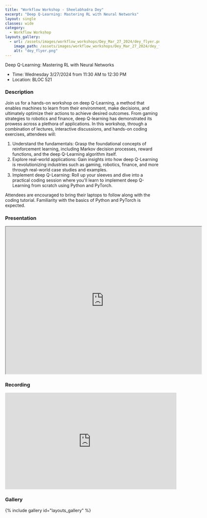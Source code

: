 ```yaml
---
title: "Workflow Workshop - Sheelabhadra Dey"
excerpt: "Deep Q-Learning: Mastering RL with Neural Networks"
layout: single
classes: wide
category:
  - Workflow Workshop
layouts_gallery:
  - url: /assets/images/workflow_workshops/Dey_Mar_27_2024/dey_flyer.png
    image_path: /assets/images/workflow_workshops/Dey_Mar_27_2024/dey_flyer.png
    alt: "dey_flyer.png"
---
```


<!-- <img src="https://jeroda7105.github.io/tamusgsa.github.io/assets/images/workflow_workshops/Dey_Mar_27_2024/.jpeg" alt="Header" width="150" style="float: right;"/> -->

Deep Q-Learning: Mastering RL with Neural Networks
- Time: Wednesday 3/27/2024 from 11:30 AM to 12:30 PM 
- Location: BLOC 521
<!-- - [Recording]() -->


### Description
Join us for a hands-on workshop on deep Q-Learning, a method that enables machines to learn from their environment, make decisions, and ultimately optimize their actions to achieve desired outcomes. From gaming strategies to robotics and finance, deep Q-learning has demonstrated its prowess across a plethora of applications. In this workshop, through a combination of lectures, interactive discussions, and hands-on coding exercises, attendees will:

1. Understand the fundamentals: Grasp the foundational concepts of reinforcement learning, including Markov decision processes, reward functions, and the deep Q-Learning algorithm itself.
2. Explore real-world applications: Gain insights into how deep Q-Learning is revolutionizing industries such as gaming, robotics, finance, and more through real-world case studies and examples.
3. Implement deep Q-Learning: Roll up your sleeves and dive into a practical coding session where you'll learn to implement deep Q-Learning from scratch using Python and PyTorch.

Attendees are encouraged to bring their laptops to follow along with the coding tutorial. Familiarity with the basics of Python and PyTorch is expected.

### Presentation
<iframe src="https://drive.google.com/file/d/1CrwsvgsPLCTx3qjrLYQdzgC9vFmqMGmQ/preview" width="640" height="480" allow="autoplay"></iframe>

### Recording 
<iframe width="560" height="315" src="https://www.youtube.com/embed/AVDB4WAaP2A?si=Clh9tL00p5H-Kgtx" title="YouTube video player" frameborder="0" allow="accelerometer; autoplay; clipboard-write; encrypted-media; gyroscope; picture-in-picture; web-share" referrerpolicy="strict-origin-when-cross-origin" allowfullscreen></iframe>

### Gallery 

{% include gallery id="layouts_gallery" %}
